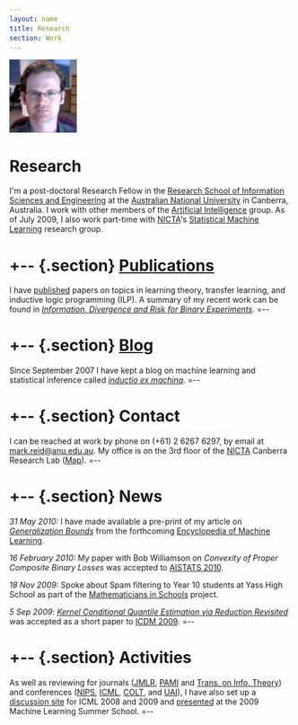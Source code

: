 ```yaml
---
layout: name
title: Research
section: Work
---
```


<img class='inset right' src='/images/mark_reid2.jpg' title='Mark Reid' alt='Photo of Mark Reid at work' width='120px' />

Research
========
I'm a post-doctoral Research Fellow in the 
[Research School of Information Sciences and Engineering][rsise] 
at the [Australian National University][anu] in Canberra, Australia. 
I work with other members of the [Artificial Intelligence][ai] 
group. As of July 2009, I also work part-time with [NICTA][]'s 
[Statistical Machine Learning][sml] research group.

[rsise]: http://rsise.anu.edu.au/
[anu]: http://anu.edu.au/
[ai]: http://ai.cecs.anu.edu.au/
[sml]: http://sml.nicta.com.au/
[csl]: http://csl.rsise.anu.edu.au/

+-- {.section}
[Publications](/work/pubs/)
============
I have [published][] papers on topics in learning theory, transfer learning, and inductive logic programming (ILP).
A summary of my recent work can be found in _[Information, Divergence and Risk for Binary Experiments](http://arxiv.org/abs/0901.0356)_.
=--

+-- {.section}
[Blog](/iem/)
====
Since September 2007 I have kept a blog on machine learning and statistical 
inference called _[inductio ex machina](/iem/)_. 
=--

+-- {.section}
Contact 
=======
I can be reached at work by phone on (+61) 2 6267 6297, 
by email at [mark.reid@anu.edu.au](mailto:mark.reid@anu.edu.au).
My office is on the 3rd floor of the [NICTA][] Canberra Research Lab ([Map][]).
=--

[nicta]: http://nicta.com.au
[map]: http://maps.google.com/maps/ms?msa=0&msid=104436549534345141124.00043edbbdf29a2e18167&ie=UTF8&z=17


+-- {.section}
News
====
_31 May 2010:_
I have made available a pre-print of my article on _[Generalization Bounds](http://dl.dropbox.com/u/38668/Papers/Generalization_Bounds.pdf)_ from the forthcoming [Encyclopedia of Machine Learning](http://www.springer.com/computer/ai/book/978-0-387-30768-8).

_16 February 2010:_
My paper with Bob Williamson on _Convexity of Proper Composite Binary Losses_ was accepted to [AISTATS 2010](http://aistats.org).

_18 Nov 2009:_
Spoke about Spam filtering to Year 10 students at Yass High School as part of the [Mathematicians in Schools](http://www.mathematiciansinschools.edu.au/) project. 

_5 Sep 2009_:
_[Kernel Conditional Quantile Estimation via Reduction Revisited](/files/pubs/icdm09.pdf)_ was accepted as a short paper to [ICDM 2009][icdmconf].
=--

[icdmconf]: http://www.cs.umbc.edu/ICDM09/program.html

[colt09]: /files/pubs/colt09.pdf
[coltconf]: http://www.cs.mcgill.ca/~colt2009/
[colt09slides]: http://users.rsise.anu.edu.au/~mreid/files/slides/COLT2009.pdf

[icmlconf]: http://www.cs.mcgill.ca/~icml2009/

+-- {.section}
Activities
==========
As well as reviewing for journals ([JMLR][], [PAMI][] and [Trans. on Info. Theory][infotheory]) and conferences ([NIPS][], [ICML][], [COLT][], and [UAI][]), I have also set up a [discussion site][icmldisc] for ICML 2008 and 2009 and [presented][mlss2009] at the 2009 Machine Learning Summer School.
=--

[icmldisc]: http://www.conflate.net/icml/
[mlss2009]: http://mark.reid.name/iem/mlss-2009-lecture.html
[jmlr]: http://jmlr.csail.mit.edu/
[infotheory]: http://en.wikipedia.org/wiki/IEEE_Transactions_on_Information_Theory
[nips]: http://nips.cc/
[icml]: http://www.machinelearning.org/
[pami]: http://www.computer.org/tpami/
[colt]: http://www.learningtheory.org/
[uai]: http://www.auai.org/

[research]: /work/
[published]: /work/pubs
[personal]: /
[code]: /code/

[feed bag]: http://mark.reid.name/code/feed-bag/
[inductio ex machina]: http://conflate.net/inductio/
[nips 2007]: http://nips.cc/Conferences/2007/
[workshop]: http://hunch.net/~learning-problem-design/
[slides]: http://users.rsise.anu.edu.au/~mreid/files/slides/NIPS2007_Slides.pdf
[nictaseminar]: http://users.rsise.anu.edu.au/~mreid/files/slides/NICTA_Seminar_May2008.pdf
